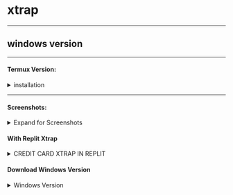 # xtrap
---
## windows version

---

#### Termux Version:
<details><summary>installation</summary>
<br>

```bash
pkg update
```
```bash
pkg upgrade
```
```bash
pkg install git
```
```bash
pkg install php
```
```bash
git clone https://github.com/rynazenaida/xtrap
```
```bash
cd xtrap
```
```bash
php xtrap.php
```
</details>

---
#### Screenshots:
<details><summary>Expand for Screenshots</summary>
 
* [Termux Version](assets/banxtrap.png)

</details>

#### With Replit Xtrap

<details><summary>CREDIT CARD XTRAP IN REPLIT</summary>
 
* [RUN](https://replit.com/@BlacklistID/xtrap?v=1)

</details>

#### Download Windows Version

<details><summary>Windows Version</summary>
 
* [DOWNLOAD](https://github.com/rynazenaida/xtrap/raw/main/cmd/xtrap.zip)

</details>
